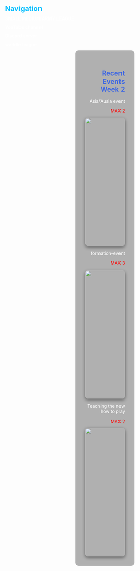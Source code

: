 <html>
<head>
  <style>
/* Reset & body */
* {
  margin: 0;
  padding: 0;
  box-sizing: border-box;
}

body {
  font-family: Arial, sans-serif;
  display: flex;
  flex-direction: column;
  color: white;
  text-align: right;
  
  /* Arctic ice gradient */
  background: linear-gradient(180deg, #0a2740, #124e89, #1c7ed6);
  background-attachment: fixed;
  background-size: cover;
  position: relative;
  min-height: 100vh;
}

/* Frosty blur overlay */
body::before {
  content: '';
  position: fixed;
  top: 0; left: 0;
  width: 100%; height: 100%;
  backdrop-filter: blur(6px);
  background: rgba(0, 30, 60, 0.45); /* icy dark blue tint */
  z-index: -1;
}

/* Arctic ice cracks + snowy waves */
body::after {
  content: '';
  position: fixed;
  top: 0; left: 0;
  width: 100%; height: 100%;
  
  background: 
    /* black ice cracks */
    repeating-linear-gradient(60deg, rgba(0,0,0,0.5) 0px, rgba(0,0,0,0.5) 2px, transparent 3px, transparent 80px),
    repeating-linear-gradient(-60deg, rgba(0,0,0,0.4) 0px, rgba(0,0,0,0.4) 2px, transparent 3px, transparent 80px),
    
    /* white snowy waves */
    repeating-radial-gradient(circle at 20% 40%, rgba(255,255,255,0.2) 0px, rgba(255,255,255,0.2) 2px, transparent 3px, transparent 100px),
    repeating-radial-gradient(circle at 80% 70%, rgba(255,255,255,0.15) 0px, rgba(255,255,255,0.15) 2px, transparent 3px, transparent 120px);
  
  opacity: 0.55;
  z-index: -1;
}
 


    /* Sidebar */
    .sidebar {
      position: fixed;
      top: 0;
      left: 0;
      width: 220px; /* slightly smaller */
      height: 100vh;
      background: rgba(0,0,0,0.6); /* frosted glass effect */
      backdrop-filter: blur(10px);
      border-right: 1px solid rgba(255,255,255,0.2);
      padding: 20px;
      box-shadow: 2px 0 12px rgba(0,0,0,0.3);
      text-align: right; /* keep sidebar text right-aligned */
    }

    .sidebar h2 {
      margin-top: 0;
      font-size: 22px;
      color: #00bfff;
    }

    .sidebar a {
      display: block;
      margin: 10px 0;
      text-decoration: none;
      color: #ffffff;
      font-weight: bold;
      transition: all 0.2s ease;
    }

    .sidebar a:hover {
      background: rgba(255,255,255,0.2);
      color: #00ffff;
      padding-left: 5px;
    }

    /* Main content */
    .content {
      margin-left: 220px; /* match sidebar width */
      padding: 30px;
      max-width: calc(100% - 220px);
      text-align: right; /* keep content aligned right */
      background: rgba(0,0,0,0.3); /* subtle frosted effect for content */
      backdrop-filter: blur(6px);
      border-radius: 10px;
    }

    .content h2 {
      color: royalblue;
      margin-bottom: 15px;
    }

    .content p {
      color: white;
      margin-bottom: 12px;
    }

    .content img {
      max-width: 100%;
      border-radius: 8px;
      box-shadow: 0 4px 12px rgba(0,0,0,0.5);
      display: block;
      margin-left: auto; /* keep image on the right */
      }
  </style>    
</head>
<body>

  <!-- Sidebar -->
  <div class="sidebar">
    <h2>Navigation</h2>
    <a href="https://smarmyleague.wordpress.com/" target="_blank">SMALL MEDIUM ARMY LEAGUE</a>
    <a href="https://youtube.com/@arcticvikings?si=D4ylBQh1vhXm7Xrs" target="_blank">YouTube channel</a>
    <a href="https://discord.gg/u2E4caAQpX" target="_blank">Discord server</a>
    <a href="https://waddleleague.wordpress.com/" target="_blank">waddle league</a>
  </div>

  <!-- Main content -->
  <div class="content">
    <h2>Recent Events Week 2</h2>
 
  <p>Asia/Ausia event</p>
    <p style="color: red;">MAX 2</p>
    <img src="https://cdn.discordapp.com/attachments/1405700987422769222/1409629650510020770/Screenshot_20250825_215301_com.brave.browser.jpg?ex=68b3596a&is=68b207ea&hm=bf9122e6c403b59c05e85be1b264c466215431cb0548d7eaf65d5e7f8eddd6dd&" alt="error" width="400">

<p>formation-event</p>  
<p style="color: red;"> MAX 3<p>
<img src="https://cdn.discordapp.com/attachments/1405700987422769222/1409995707393380443/Screenshot_2025-08-26_160446.png?ex=68b35cd5&is=68b20b55&hm=03d4471479fe9792a471f612a5291cdd9c3d0efc782434c1d75d71e3410eb6cd&" alt="error" width="400">

<p>Teaching the new how to play</p>
    <p style="color: red;">MAX 2</p>
<img src="https://cdn.discordapp.com/attachments/1405700987422769222/1411102107783659611/Screenshot_20250829_231433_com.brave.browser.jpg?ex=68b36ebf&is=68b21d3f&hm=c036c7144cdbfbb977c4e2a7a93485a6705f724537d299cabcd2862d2f059ecf&" alt="error" width="400">
</div>
  </body>
</html>


